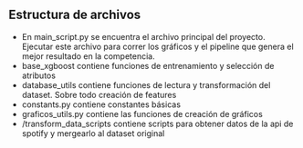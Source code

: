 ## Estructura de archivos
- En main_script.py se encuentra el archivo principal del proyecto. Ejecutar este archivo para correr los gráficos y el pipeline que genera el mejor resultado en la competencia.
- base_xgboost contiene funciones de entrenamiento y selección de atributos
- database_utils contiene funciones de lectura y transformación del dataset. Sobre todo creación de features
- constants.py contiene constantes básicas
- graficos_utils.py contiene las funciones de creación de gráficos
- /transform_data_scripts contiene scripts para obtener datos de la api de spotify y mergearlo al dataset original